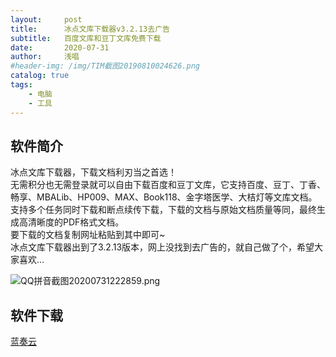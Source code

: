 ```yaml
---
layout:     post
title:      冰点文库下载器v3.2.13去广告
subtitle:   百度文库和豆丁文库免费下载
date:       2020-07-31
author:     浅唱
#header-img: /img/TIM截图20190810024626.png
catalog: true
tags:
    - 电脑
    - 工具
---
```



## 软件简介

冰点文库下载器，下载文档利刃当之首选！  
无需积分也无需登录就可以自由下载百度和豆丁文库，它支持百度、豆丁、丁香、畅享、MBALib、HP009、MAX、Book118、金字塔医学、大桔灯等文库文档。  
支持多个任务同时下载和断点续传下载，下载的文档与原始文档质量等同，最终生成高清晰度的PDF格式文档。  
要下载的文档复制网址粘贴到其中即可~  
冰点文库下载器出到了3.2.13版本，网上没找到去广告的，就自己做了个，希望大家喜欢…  

    
![QQ拼音截图20200731222859.png](https://cdn.jsdelivr.net/gh/qcnhy/blog.github.io/img/QQ拼音截图20200731222859.png)
   

## 软件下载
[蓝奏云](https://wwa.lanzous.com/iP5mBf6ccfa)